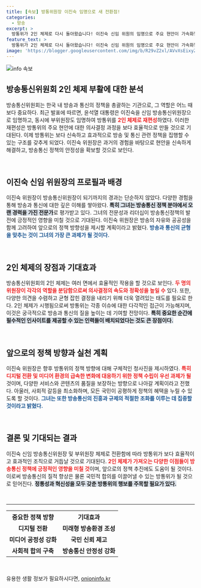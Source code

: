 ```yaml
---
title: [속보] 방통위원장 이진숙 임명으로 새 전환점!
categories:
  - 방송
excerpt: >
  방통위가 2인 체제로 다시 돌아왔습니다! 이진숙 신임 위원의 임명으로 주요 현안이 가속화될 전망. 변화의 바람을 느껴보세요!
feature_text: >
  방통위가 2인 체제로 다시 돌아왔습니다! 이진숙 신임 위원의 임명으로 주요 현안이 가속화될 전망. 변화의 바람을 느껴보세요!
image: 'https://blogger.googleusercontent.com/img/b/R29vZ2xl/AVvXsEixyZcFfHzMRdzZMjFBmAUKJYCLCGyLL1o632UiGVXcaFdKo_bkvkuCioo0uUKlGfBVcT3P84aROyZIXSBEx3Aw5nCQ3pTgDom1WDC4m8eifvWiAmWEEVb4x6G_l8C0QH225ldMjyaFvpxGEBGNO37VmDTDMHGhJPq73UglMfDca1-0aw/s1600/blogspot.png'
---
```


<p><img src="https://blogger.googleusercontent.com/img/b/R29vZ2xl/AVvXsEixyZcFfHzMRdzZMjFBmAUKJYCLCGyLL1o632UiGVXcaFdKo_bkvkuCioo0uUKlGfBVcT3P84aROyZIXSBEx3Aw5nCQ3pTgDom1WDC4m8eifvWiAmWEEVb4x6G_l8C0QH225ldMjyaFvpxGEBGNO37VmDTDMHGhJPq73UglMfDca1-0aw/s1600/blogspot.png" alt="info 속보" /></p>

<h2 data-ke-size="size26">방송통신위원회 2인 체제 부활에 대한 분석</h2>

<p data-ke-size="size16">방송통신위원회는 한국 내 방송과 통신의 정책을 총괄하는 기관으로, 그 역할은 어느 때보다 중요하다. 최근 발표에 따르면, 윤석열 대통령은 이진숙을 신임 방송통신위원장으로 임명하고, 동시에 부위원장도 임명하여 방통위를 <b><span style="color: #ee2323;">2인 체제로 재편성</span></b>하였다. 이러한 재편성은 방통위의 주요 현안에 대한 의사결정 과정을 보다 효율적으로 만들 것으로 기대된다. 이제 방통위는 보다 신속하고 효과적으로 방송 및 통신 관련 정책을 집행할 수 있는 구조를 갖추게 되었다. 이진숙 위원장은 과거의 경험을 바탕으로 현안을 신속하게 해결하고, 방송통신 정책의 안정성을 확보할 것으로 보인다.</p>

<p data-ke-size="size16">&nbsp;</p>

<h2 data-ke-size="size26">이진숙 신임 위원장의 프로필과 배경</h2>

<p data-ke-size="size16">이진숙 위원장이 방송통신위원장이 되기까지의 경과는 단순하지 않았다. 다양한 경험을 통해 방송과 통신에 대한 깊은 이해를 쌓아왔다. <b><span style="background-color: #21538527;">특히 그녀는 방송통신 정책 분야에서 오랜 경력을 가진 전문가</span></b>로 평가받고 있다. 그녀의 전문성과 리더십이 방송통신정책의 발전에 긍정적인 영향을 미칠 것으로 기대된다. 이진숙 위원장은 방송의 자유와 공공성을 함께 고려하여 앞으로의 정책 방향성을 제시할 계획이라고 밝혔다. <b><span style="color: #1a5490;">방송과 통신의 균형을 맞추는 것이 그녀의 가장 큰 과제가 될 것이다.</span></b></p>

<p data-ke-size="size16">&nbsp;</p>

<h2 data-ke-size="size26">2인 체제의 장점과 기대효과</h2>

<p data-ke-size="size16">방송통신위원회의 2인 체제는 여러 면에서 효율적인 작용을 할 것으로 보인다. <b><span style="color: #ee2323;">두 명의 위원장이 각각의 역할을 분담함으로써 의사결정의 속도와 정확성을 높일 수</span></b> 있다. 또한, 다양한 의견을 수렴하고 균형 잡힌 결정을 내리기 위해 더욱 열려있는 태도를 필요로 한다. 2인 체제가 시행됨으로써 방통위는 각종 이슈에 대한 다각적인 접근이 가능해지며, 이것은 궁극적으로 방송과 통신의 질을 높이는 데 기여할 전망이다. <b><span style="background-color: #21538527;">특히 중요한 순간에 필수적인 인사이트를 제공할 수 있는 인력들이 배치되었다는 것도 큰 장점이다.</span></b></p>

<p data-ke-size="size16">&nbsp;</p>

<h2 data-ke-size="size26">앞으로의 정책 방향과 실천 계획</h2>

<p data-ke-size="size16">이진숙 위원장은 향후 방통위의 정책 방향에 대해 구체적인 청사진을 제시하였다. <b><span style="color: #ee2323;">특히 디지털 전환 및 미디어 환경의 급속한 변화에 대응하기 위한 정책 수립이 우선 과제가 될</span></b> 것이며, 다양한 서비스와 콘텐츠의 품질을 보장하는 방향으로 나아갈 계획이라고 전했다. 아울러, 사회적 갈등을 최소화하며, 모든 국민이 공평하게 정책의 혜택을 누릴 수 있도록 할 것이다. <b><span style="color: #1a5490;">그녀는 또한 방송통신의 진흥과 규제의 적절한 조화를 이루는 데 집중할 것이라고 밝혔다.</span></b></p>

<p data-ke-size="size16">&nbsp;</p>

<h2 data-ke-size="size26">결론 및 기대되는 결과</h2>

<p data-ke-size="size16">이진숙 신임 방송통신위원장 및 부위원장 체제로 전환함에 따라 방통위가 보다 효율적이고 효과적인 조직으로 거듭날 것으로 기대된다. <b><span style="color: #ee2323;">2인 체제가 가져오는 다양한 이점들이 방송통신 정책에 긍정적인 영향을 미칠 것</span></b>이며, 앞으로의 정책 추진에도 도움이 될 것이다. 이로써 방송통신의 질적 향상은 물론 국민적 합의를 이끌어낼 수 있는 방통위가 될 것으로 믿어진다. <b><span style="background-color: #21538527;">정통성과 혁신성을 모두 갖춘 방통위의 행보를 주목할 필요가 있다.</span></b></p>

<p data-ke-size="size16">&nbsp;</p>

<hr>

<table style="width: 100%;">
    <tr>
        <th style="text-align: center;"><b>중요한 정책 방향</b></th>
        <th style="text-align: center;"><b>기대효과</b></th>
    </tr>
    <tr>
        <td style="text-align: center; height: 30px;"><b>디지털 전환</b></td>
        <td style="text-align: center; height: 30px;"><b>미래형 방송환경 조성</b></td>
    </tr>
    <tr>
        <td style="text-align: center; height: 30px;"><b>미디어 공정성 강화</b></td>
        <td style="text-align: center; height: 30px;"><b>국민 신뢰 제고</b></td>
    </tr>
    <tr>
        <td style="text-align: center; height: 30px;"><b>사회적 합의 구축</b></td>
        <td style="text-align: center; height: 30px;"><b>방송통신 안정성 강화</b></td>
    </tr>
</table>

<p data-ke-size="size16">&nbsp;</p>
유용한 생활 정보가 필요하시다면, <a href="https://onioninfo.kr" rel="dofollow">onioninfo.kr</a>


